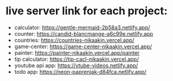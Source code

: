 # live server link for each project:

- calculator: https://gentle-mermaid-2b58a3.netlify.app/
- counter: https://candid-blancmange-a6c99e.netlify.app
- countries: https://countries-nikaakin.vercel.app/
- game-center: https://game-center-nikaakin.vercel.app/
- painter: https://painter-nikaakin.vercel.app/painter
- tip calculator: https://tip-cacl-nikaakin.vercel.app/
- youtube api app:  https://ytube-videos.netlify.app/
- todo app: https://neon-paprenjak-d84fca.netlify.app/
